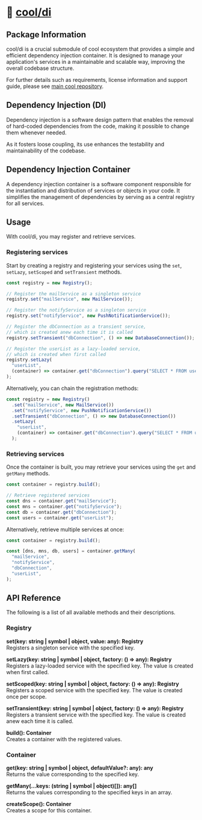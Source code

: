 # 🧱 [cool/di](./)

## Package Information

cool/di is a crucial submodule of cool ecosystem that provides a simple and
efficient dependency injection container. It is designed to manage your
application's services in a maintainable and scalable way, improving the overall
codebase structure.

For further details such as requirements, license information and support guide,
please see [main cool repository](https://github.com/eser/cool).

## Dependency Injection (DI)

Dependency injection is a software design pattern that enables the removal of
hard-coded dependencies from the code, making it possible to change them
whenever needed.

As it fosters loose coupling, its use enhances the testability and
maintainability of the codebase.

## Dependency Injection Container

A dependency injection container is a software component responsible for the
instantiation and distribution of services or objects in your code. It
simplifies the management of dependencies by serving as a central registry for
all services.

## Usage

With cool/di, you may register and retrieve services.

### Registering services

Start by creating a registry and registering your services using the `set`,
`setLazy`, `setScoped` and `setTransient` methods.

```ts
const registry = new Registry();

// Register the mailService as a singleton service
registry.set("mailService", new MailService());

// Register the notifyService as a singleton service
registry.set("notifyService", new PushNotificationService());

// Register the dbConnection as a transient service,
// which is created anew each time it is called
registry.setTransient("dbConnection", () => new DatabaseConnection());

// Register the userList as a lazy-loaded service,
// which is created when first called
registry.setLazy(
  "userList",
  (container) => container.get("dbConnection").query("SELECT * FROM users"),
);
```

Alternatively, you can chain the registration methods:

```ts
const registry = new Registry()
  .set("mailService", new MailService())
  .set("notifyService", new PushNotificationService())
  .setTransient("dbConnection", () => new DatabaseConnection())
  .setLazy(
    "userList",
    (container) => container.get("dbConnection").query("SELECT * FROM users"),
  );
```

### Retrieving services

Once the container is built, you may retrieve your services using the `get` and
`getMany` methods.

```ts
const container = registry.build();

// Retrieve registered services
const dns = container.get("mailService");
const mns = container.get("notifyService");
const db = container.get("dbConnection");
const users = container.get("userList");
```

Alternatively, retrieve multiple services at once:

```ts
const container = registry.build();

const [dns, mns, db, users] = container.getMany(
  "mailService",
  "notifyService",
  "dbConnection",
  "userList",
);
```

## API Reference

The following is a list of all available methods and their descriptions.

### Registry

**set(key: string | symbol | object, value: any): Registry**\
Registers a singleton service with the specified key.

**setLazy(key: string | symbol | object, factory: () => any): Registry**\
Registers a lazy-loaded service with the specified key. The value is created
when first called.

**setScoped(key: string | symbol | object, factory: () => any): Registry**\
Registers a scoped service with the specified key. The value is created once per
scope.

**setTransient(key: string | symbol | object, factory: () => any): Registry**\
Registers a transient service with the specified key. The value is created anew
each time it is called.

**build(): Container**\
Creates a container with the registered values.

### Container

**get(key: string | symbol | object, defaultValue?: any): any**\
Returns the value corresponding to the specified key.

**getMany(...keys: (string | symbol | object)[]): any[]**\
Returns the values corresponding to the specified keys in an array.

**createScope(): Container**\
Creates a scope for this container.
